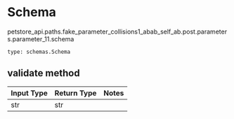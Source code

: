 # Schema
petstore_api.paths.fake_parameter_collisions1_abab_self_ab.post.parameters.parameter_11.schema
```
type: schemas.Schema
```

## validate method
Input Type | Return Type | Notes
------------ | ------------- | -------------
str | str |

